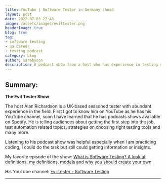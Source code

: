```yaml
---
title: YouTube | Software Tester in Germany :head
layout: post
date: 2022-07-03 22:48
image: /assets/images/eviltester.png
headerImage: true
blog: true
tag:
- software testing
- qa career
- testing podcast
category: blog
author: sarahyoon
description: A podcast show from a host who has experience in testing since mid-90's.
---
```


## Summary:

<strong>The Evil Tester Show</strong>
    
The host Alan Richardson is a UK-based seasoned tester with abundant experience in the field. First I got to know him on YouTube as he has his YouTube channel, soon I have learned that he has podcasts shows available on Spotify.
He is telling audiences about getting the first step into the job, test automation related topics, strategies on choosing right testing tools and many more.

Listening to his podcast show was helpful especially when I am practicing coding, I could do the task but still could getting information or insights.


My favorite episode of the show: 
[What is Software Testing? A look at definitions, my definitions, models and why you should create your own](https://open.spotify.com/episode/1bVB0Bf8qDQPGkwdmYrF5s?si=347a448d9d424cc0)

His YouTube channel:
[EvilTester - Software Testing](https://www.youtube.com/c/EvilTester/featured)

---
